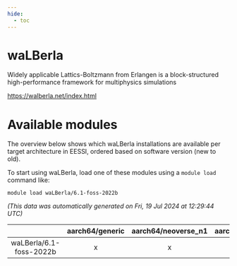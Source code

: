 ```yaml
---
hide:
  - toc
---
```


waLBerla
========


Widely applicable Lattics-Boltzmann from Erlangen is a block-structured high-performance framework for multiphysics simulations

https://walberla.net/index.html
# Available modules


The overview below shows which waLBerla installations are available per target architecture in EESSI, ordered based on software version (new to old).

To start using waLBerla, load one of these modules using a `module load` command like:

```shell
module load waLBerla/6.1-foss-2022b
```

*(This data was automatically generated on Fri, 19 Jul 2024 at 12:29:44 UTC)*  

| |aarch64/generic|aarch64/neoverse_n1|aarch64/neoverse_v1|x86_64/generic|x86_64/amd/zen2|x86_64/amd/zen3|x86_64/intel/haswell|x86_64/intel/skylake_avx512|
| :---: | :---: | :---: | :---: | :---: | :---: | :---: | :---: | :---: |
|waLBerla/6.1-foss-2022b|x|x|x|x|x|x|x|x|
